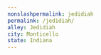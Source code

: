 ```yaml
---
﻿nonslashpermalink: jedidiah
permalink: /jedidiah/
alley: Jedidiah
city: Monticello
state: Indiana
---
```

